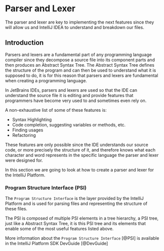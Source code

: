 # Parser and Lexer

The parser and lexer are key to implementing the next features since they will allow us and IntelliJ
IDEA to understand and breakdown our files.

## Introduction

Parsers and lexers are a fundamental part of any programming language compiler since they decompose
a source file into its component parts and then produces an Abstract Syntax Tree. The Abstract
Syntax Tree defines the structure of the program and can then be used to understand what it is
supposed to do, it is for this reason that parsers and lexers are fundamental when creating a
programming language.

In JetBrains IDEs, parsers and lexers are used so that the IDE can understand the source file it is
editing and provide features that programmers have become very used to and sometimes even rely on.

A non-exhaustive list of some of these features is:

+ Syntax Highlighting
+ Code completion, suggesting variables or methods, etc.
+ Finding usages
+ Refactoring

These features are only possible since the IDE understands our source code, or more precisely the
structure of it, and therefore knows what each character and word represents in the specific
language the parser and lexer were designed for.

In this section we are going to look at how to create a parser and lexer for the IntelliJ Platform.

### Program Structure Interface (PSI)

The `Program Structure Interface` is the layer provided by the IntelliJ Platform and is used for
parsing files and representing the structure of these files.

The PSI is composed of multiple PSI elements in a tree hierarchy, a PSI tree, just like a Abstract
Syntax Tree, it is this PSI tree and its elements that enable some of the most useful features listed
above.

More information about the `Program Structure Interface` [@PSI] is available in the IntelliJ Platform SDK DevGuide [@DevGuide]
